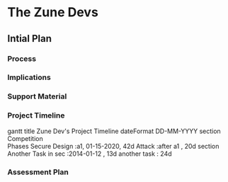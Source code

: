 # The Zune Devs

## Intial Plan

### Process

### Implications

### Support Material

### Project Timeline

<mermaid>
gantt
    title Zune Dev's Project Timeline
    dateFormat  DD-MM-YYYY
    section Competition <br>Phases
    Secure Design    :a1, 01-15-2020, 42d
    Attack           :after a1  , 20d
    section Another
    Task in sec      :2014-01-12  , 13d
    another task      : 24d
</mermaid>

### Assessment Plan
